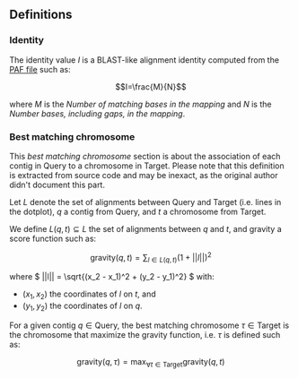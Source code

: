 Definitions
-----------

### Identity

The identity value $I$ is a BLAST-like alignment identity computed from the [PAF file](/documentation/formats#paf-pairwise-mapping-format) such as:

$$I=\frac{M}{N}$$

where $M$ is the *Number of matching bases in the mapping* and $N$ is the *Number bases, including gaps, in the mapping*.

### Best matching chromosome

This *best matching chromosome* section is about the association of each contig in $\mathrm{Query}$  to a chromosome in $\mathrm{Target}$.
Please note that this definition is extracted from source code and may be inexact, as the original author didn't document this part.

Let $L$ denote the set of alignments between $\mathrm{Query}$ and $\mathrm{Target}$ (i.e. lines in the dotplot), $q$ a contig from $\mathrm{Query}$, and $t$ a chromosome from $\mathrm{Target}$.

We define $L(q,t) \subseteq L$ the set of alignments between $q$ and $t$, and $\mathrm{gravity}$ a score function such as:

$$
\mathrm{gravity}(q,t) = \sum_{l \in L(q,t)} (1 + ||l||)^2
$$

where $ ||l|| = \sqrt{(x_2 - x_1)^2 + (y_2 - y_1)^2} $ with:

* $(x_1, x_2)$ the coordinates of $l$ on $t$, and
* $(y_1, y_2)$ the coordinates of $l$ on $q$.


For a given contig $q \in \mathrm{Query}$, the best matching chromosome $\tau \in \mathrm{Target}$ is the chromosome that maximize the $\mathrm{gravity}$ function, i.e. $\tau$ is defined such as:

$$
\mathrm{gravity}(q, \tau) = \max_{\forall t \in \mathrm{Target}} \mathrm{gravity}(q, t)
$$
